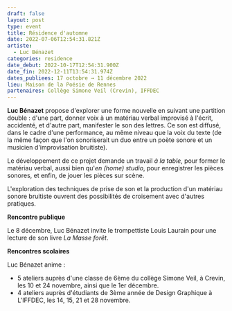 ```yaml
---
draft: false
layout: post
type: event
title: Résidence d'automne
date: 2022-07-06T12:54:31.821Z
artiste:
  - Luc Bénazet
categories: residence
date_debut: 2022-10-17T12:54:31.900Z
date_fin: 2022-12-11T13:54:31.974Z
dates_publiees: 17 octobre → 11 décembre 2022
lieu: Maison de la Poésie de Rennes
partenaires: Collège Simone Veil (Crevin), IFFDEC
---
```

**Luc Bénazet** propose d'explorer une forme nouvelle en suivant une partition double : d'une part, donner voix à un matériau verbal improvisé à l'écrit, accidenté, et d'autre part, manifester le son des lettres. Ce son est diffusé, dans le cadre d'une performance, au même niveau que la voix du texte (de la même façon que l'on sonoriserait un duo entre un poète sonore et un musicien d'improvisation bruitiste).

Le développement de ce projet demande un travail *à la table*, pour former le matériau verbal, aussi bien qu'*en (home) studio*, pour enregistrer les pièces sonores, et enfin, de jouer les pièces sur scène.

L'exploration des techniques de prise de son et la production d'un matériau sonore bruitiste ouvrent des possibilités de croisement avec d'autres pratiques.

**Rencontre publique**

Le 8 décembre, Luc Bénazet invite le trompettiste Louis Laurain pour une lecture de son livre *La Masse forêt*.

**Rencontres scolaires**

Luc Bénazet anime :
- 5 ateliers auprès d'une classe de 6ème du collège Simone Veil, à Crevin, les 10 et 24 novembre, ainsi que le 1er décembre.
- 4 ateliers auprès d'étudiants de 3ème année de Design Graphique à L'IFFDEC, les 14, 15, 21 et 28 novembre.
